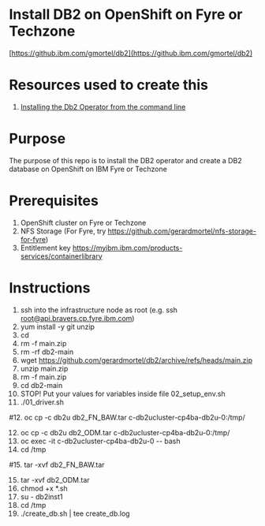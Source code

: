 # Install DB2 on OpenShift on Fyre or Techzone
[https://github.ibm.com/gmortel/db2](https://github.ibm.com/gmortel/db2)

# Resources used to create this
1. [Installing the Db2 Operator from the command line](https://www.ibm.com/docs/en/db2/11.5?topic=operator-installing-from-command-line)

# Purpose
The purpose of this repo is to install the DB2 operator and create a DB2 database on OpenShift on IBM Fyre or Techzone

# Prerequisites
1. OpenShift cluster on Fyre or Techzone
2. NFS Storage (For Fyre, try https://github.com/gerardmortel/nfs-storage-for-fyre)
3. Entitlement key https://myibm.ibm.com/products-services/containerlibrary

# Instructions
1. ssh into the infrastructure node as root (e.g. ssh root@api.bravers.cp.fyre.ibm.com)
2. yum install -y git unzip
3. cd
4. rm -f main.zip
5. rm -rf db2-main
6. wget https://github.com/gerardmortel/db2/archive/refs/heads/main.zip
7. unzip main.zip
8. rm -f main.zip
9. cd db2-main
10. STOP! Put your values for variables inside file 02_setup_env.sh
11. ./01_driver.sh

#12. oc cp -c db2u db2_FN_BAW.tar c-db2ucluster-cp4ba-db2u-0:/tmp/

12. oc cp -c db2u db2_ODM.tar c-db2ucluster-cp4ba-db2u-0:/tmp/
13. oc exec -it c-db2ucluster-cp4ba-db2u-0 -- bash
14. cd /tmp

#15. tar -xvf db2_FN_BAW.tar

15. tar -xvf db2_ODM.tar
16. chmod +x *.sh
17. su - db2inst1
18. cd /tmp
19. ./create_db.sh | tee create_db.log
